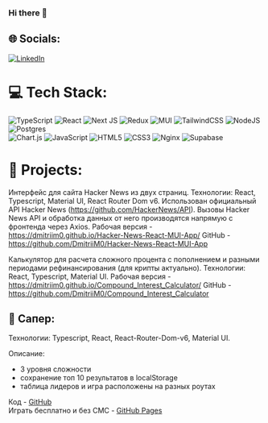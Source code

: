 ### Hi there 👋


## 🌐 Socials:
[![LinkedIn](https://img.shields.io/badge/LinkedIn-%230077B5.svg?logo=linkedin&logoColor=white)](https://linkedin.com/in/https://www.linkedin.com/in/molchanov-dmitrii/) 

# 💻 Tech Stack:
![TypeScript](https://img.shields.io/badge/typescript-%23007ACC.svg?style=for-the-badge&logo=typescript&logoColor=white) 
![React](https://img.shields.io/badge/react-%2320232a.svg?style=for-the-badge&logo=react&logoColor=%2361DAFB) 
![Next JS](https://img.shields.io/badge/Next-black?style=for-the-badge&logo=next.js&logoColor=white) 
![Redux](https://img.shields.io/badge/redux-%23593d88.svg?style=for-the-badge&logo=redux&logoColor=white) 
![MUI](https://img.shields.io/badge/MUI-%230081CB.svg?style=for-the-badge&logo=material-ui&logoColor=white) 
![TailwindCSS](https://img.shields.io/badge/tailwindcss-%2338B2AC.svg?style=for-the-badge&logo=tailwind-css&logoColor=white) 
![NodeJS](https://img.shields.io/badge/node.js-6DA55F?style=for-the-badge&logo=node.js&logoColor=white) 
![Postgres](https://img.shields.io/badge/postgres-%23316192.svg?style=for-the-badge&logo=postgresql&logoColor=white) 	
![Chart.js](https://img.shields.io/badge/chart.js-F5788D.svg?style=for-the-badge&logo=chart.js&logoColor=white) 
![JavaScript](https://img.shields.io/badge/javascript-%23323330.svg?style=for-the-badge&logo=javascript&logoColor=%23F7DF1E) 
![HTML5](https://img.shields.io/badge/html5-%23E34F26.svg?style=for-the-badge&logo=html5&logoColor=white) 
![CSS3](https://img.shields.io/badge/css3-%231572B6.svg?style=for-the-badge&logo=css3&logoColor=white) 
![Nginx](https://img.shields.io/badge/nginx-%23009639.svg?style=for-the-badge&logo=nginx&logoColor=white) 
![Supabase](https://img.shields.io/badge/Supabase-3ECF8E?style=for-the-badge&logo=supabase&logoColor=white)

# 💾 Projects:

Интерфейс для сайта Hacker News из двух страниц.
Технологии: React, Typescript, Material UI, React Router Dom v6.
Использован официальный API Hacker News (https://github.com/HackerNews/API). Вызовы Hacker News API и обработка данных от него производятся напрямую с фронтенда через Axios.
Рабочая версия - https://dmitriim0.github.io/Hacker-News-React-MUI-App/
GitHub - https://github.com/DmitriiM0/Hacker-News-React-MUI-App

Калькулятор для расчета сложного процента с пополнением и разными периодами рефинансирования (для крипты актуально).
Технологии: React, Typescript, Material UI.
Рабочая версия - https://dmitriim0.github.io/Compound_Interest_Calculator/
GitHub - https://github.com/DmitriiM0/Compound_Interest_Calculator

## 💾 Сапер:
Технологии: Typescript, React, React-Router-Dom-v6, Material UI.

Описание: 
- 3 уровня сложности 
- сохранение топ 10 результатов в localStorage
- таблица лидеров и игра расположены на разных роутах

Код - [GitHub](https://github.com/DmitriiM0/minesweeper)  
Играть бесплатно и без СМС - [GitHub Pages](https://dmitriim0.github.io/minesweeper)

